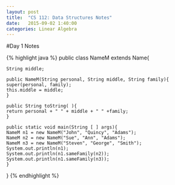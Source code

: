 ```yaml
---
layout: post
title:  "CS 112: Data Structures Notes"
date:   2015-09-02 1:40:00
categories: Linear Algebra
---
```

#Day 1 Notes

{% highlight java %}
public class NameM extends Name{

    String middle;
    
    public NameM(String personal, String middle, String family){
	super(personal, family);
	this.middle = middle;
    }

    public String toString( ){
	return personal + " " + middle + " " +family;
    }

    public static void main(String [ ] args){
	NameM n1 = new NameM("John", "Quincy", "Adams");
	NameM n2 = new NameM("Sue", "Ann", "Adams");
	NameM n3 = new NameM("Steven", "George", "Smith");
	System.out.println(n1);
	System.out.println(n1.sameFamily(n2));
	System.out.println(n1.sameFamily(n3));
    }
}
{% endhighlight %}